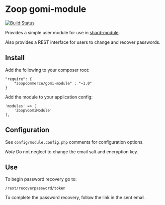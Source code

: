 Zoop gomi-module
================

[![Build Status](https://secure.travis-ci.org/zoopcommerce/gomi-module.png)](http://travis-ci.org/zoopcommerce/gomi-module)

Provides a simple user module for use in <a href="http://zoopcommerce.github.io/shard-module">shard-module</a>.

Also provides a REST interface for users to change and recover passwords.

Install
-------

Add the following to your composer root:

    "require": {
        "zoopcommerce/gomi-module" : "~1.0"
    }

Add the module to your application config:

    'modules' => [
        'Zoop\GomiModule'
    ],

Configuration
-------------

See `config/module.config.php` comments for configuration options.

_Note_ Do not neglect to change the email salt and encryption key.

Use
---

To begin password recovery go to:

    /rest/recoverpassword/token

To complete the password recovery, follow the link in the sent email.
